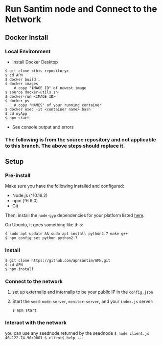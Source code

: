 # Run Santim node and Connect to the Network

## Docker Install

### Local Environment

* Install Docker Desktop
```
$ git clone <this repository>
$ cd APN
$ docker build .
$ docker images 
    # copy "IMAGE ID" of newest image
$ source docker-utils.sh
$ docker-run <IMAGE ID>
$ docker ps 
    # copy "NAMES" of your running container
$ docker exec -it <container name> bash
$ cd myApp
$ npm start
```

* See console output and errors


### The following is from the source repository and not applicable to this branch. The above steps should replace it.


## Setup

### Pre-install

Make sure you have the following installed and configured:
* Node.js (^10.16.2)
* npm (^6.9.0)
* Git

Then, install the `node-gyp` dependencies for your platform listed [here](https://www.npmjs.com/package/node-gyp#installation).

On Ubuntu, it goes something like this:
```
$ sudo apt update && sudo apt install python2.7 make g++
$ npm config set python python2.7
```

### Install

```
$ git clone https://github.com/apnsantim/APN.git
$ cd APN
$ npm install
```

### Connect to the network

1. set up externalIp and internalIp to be your public IP in the `config.json`

2. Start the `seed-node-server`, `monitor-server`, and your `index.js` server:

    ```
    $ npm start
    ```

### Interact with the network
you can use any seednode returned by the seednode
    ```
    $ node client.js 40.122.74.90:9001
    $ client$ help
    ...
    ```
